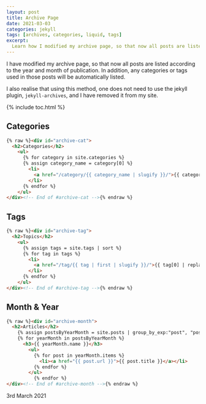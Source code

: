 ```yaml
---
layout: post
title: Archive Page
date: 2021-03-03
categories: jekyll
tags: [archives, categories, liquid, tags]
excerpt:
  Learn how I modified my archive page, so that now all posts are listed according to the year and month of publication. In addition, any categories or tags used in those posts will be automatically listed.
---
```

I have modified my archive page, so that now all posts are listed according to the year and month of publication. In addition, any categories or tags used in those posts will be automatically listed.

I also realise that using this method, one does not need to use the jekyll plugin, `jekyll-archives`, and I have removed it from my site.

<!--more-->

{% include toc.html %}

## Categories
```html
{% raw %}<div id="archive-cat">
  <h2>Categories</h2>
    <ul>
      {% for category in site.categories %}
      {% assign category_name = category[0] %}
        <li>
          <a href="/category/{{ category_name | slugify }}/">{{ category_name | replace: "-", " " }}</a>
        </li>
      {% endfor %}
    </ul>
</div><!-- End of #archive-cat -->{% endraw %}
```

## Tags
```html
{% raw %}<div id="archive-tag">
  <h2>Topics</h2>
    <ul>
      {% assign tags = site.tags | sort %}
      {% for tag in tags %}
        <li>
          <a href="/tag/{{ tag | first | slugify }}/">{{ tag[0] | replace:'-', ' ' }}</a>
        </li>
      {% endfor %}
    </ul>
</div><!-- End of #archive-tag -->{% endraw %}
```
## Month & Year
```html
{% raw %}<div id="archive-month">
  <h2>Articles</h2>
    {% assign postsByYearMonth = site.posts | group_by_exp:"post", "post.date | date: '%Y %B'"  %}
    {% for yearMonth in postsByYearMonth %}
      <h3>{{ yearMonth.name }}</h3>
        <ul>
          {% for post in yearMonth.items %}
            <li><a href="{{ post.url }}">{{ post.title }}</a></li>
          {% endfor %}
        </ul>
          {% endfor %}
</div><!-- End of #archive-month -->{% endraw %}
```

3rd March 2021
